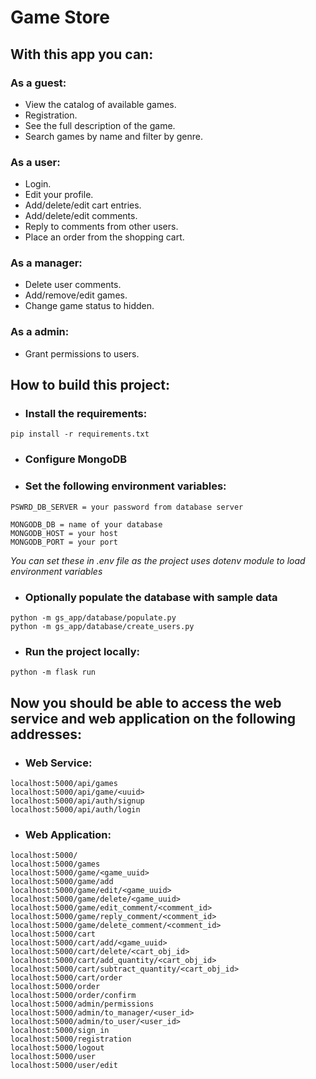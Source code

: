 # Game Store

## With this app you can:
### As a guest:
- View the catalog of available games.
- Registration.
- See the full description of the game.
- Search games by name and filter by genre.

### As a user:
- Login.
- Edit your profile.
- Add/delete/edit cart entries.
- Add/delete/edit comments.
- Reply to comments from other users.
- Place an order from the shopping cart.

### As a manager:
- Delete user comments.
- Add/remove/edit games.
- Change game status to hidden.

### As a admin:
- Grant permissions to users.

## How to build this project:

- ### Install the requirements:
```
pip install -r requirements.txt
```
- ### Configure MongoDB

- ### Set the following environment variables:

```
PSWRD_DB_SERVER = your password from database server 

MONGODB_DB = name of your database
MONGODB_HOST = your host
MONGODB_PORT = your port
```

*You can set these in .env file as the project uses dotenv module to load 
environment variables*

- ### Optionally populate the database with sample data
```
python -m gs_app/database/populate.py
python -m gs_app/database/create_users.py
```

- ### Run the project locally:
```
python -m flask run
```

## Now you should be able to access the web service and web application on the following addresses:

- ### Web Service:
```
localhost:5000/api/games
localhost:5000/api/game/<uuid>
localhost:5000/api/auth/signup
localhost:5000/api/auth/login
```

- ### Web Application:
```
localhost:5000/
localhost:5000/games
localhost:5000/game/<game_uuid>
localhost:5000/game/add
localhost:5000/game/edit/<game_uuid>
localhost:5000/game/delete/<game_uuid>
localhost:5000/game/edit_comment/<comment_id>
localhost:5000/game/reply_comment/<comment_id>
localhost:5000/game/delete_comment/<comment_id>
localhost:5000/cart
localhost:5000/cart/add/<game_uuid>
localhost:5000/cart/delete/<cart_obj_id>
localhost:5000/cart/add_quantity/<cart_obj_id>
localhost:5000/cart/subtract_quantity/<cart_obj_id>
localhost:5000/cart/order
localhost:5000/order
localhost:5000/order/confirm
localhost:5000/admin/permissions
localhost:5000/admin/to_manager/<user_id>
localhost:5000/admin/to_user/<user_id>
localhost:5000/sign_in
localhost:5000/registration
localhost:5000/logout
localhost:5000/user
localhost:5000/user/edit
```